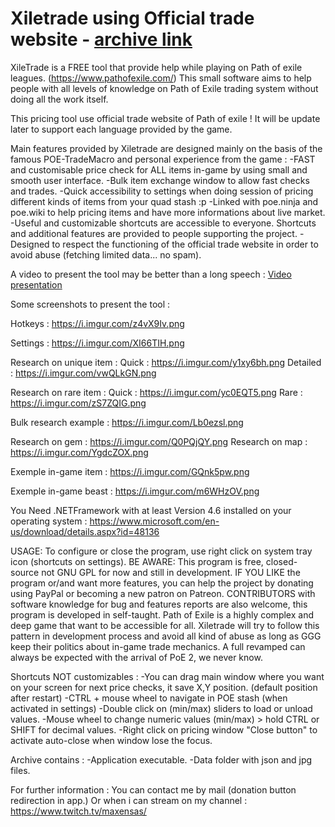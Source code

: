 # Xiletrade using Official trade website - [archive link](https://github.com/maxensas/xiletrade/blob/master/Xiletrade_near_v1.rar)

XileTrade is a FREE tool that provide help while playing on Path of exile leagues. (https://www.pathofexile.com/)
This small software aims to help people with all levels of knowledge on Path of Exile trading system without doing all the work itself.

This pricing tool use official trade website of Path of exile ! It will be update later to support 
each language provided by the game.

Main features provided by Xiletrade are designed mainly on the basis of the famous POE-TradeMacro and personal experience from the game :
-FAST and customisable price check for ALL items in-game by using small and smooth user interface.
-Bulk item exchange window to allow fast checks and trades.
-Quick accessibility to settings when doing session of pricing different kinds of items from your quad stash :p
-Linked with poe.ninja and poe.wiki to help pricing items and have more informations about live market.
-Useful and customizable shortcuts are accessible to everyone. Shortcuts and additional features are provided to people supporting the project.
-Designed to respect the functioning of the official trade website in order to avoid abuse (fetching limited data... no spam).


A video to present the tool may be better than a long speech :
[Video presentation](https://www.youtube.com/channel/UCOAWBr0yfWP_HAvlSc6xp3g)

Some screenshots to present the tool :

Hotkeys : https://i.imgur.com/z4vX9Iv.png

Settings : https://i.imgur.com/XI66TIH.png

Research on unique item :
Quick : https://i.imgur.com/y1xy6bh.png
Detailed : https://i.imgur.com/vwQLkGN.png

Research on rare item :
Quick : https://i.imgur.com/yc0EQT5.png
Rare : https://i.imgur.com/zS7ZQIG.png

Bulk research example : https://i.imgur.com/Lb0ezsl.png

Research on gem : https://i.imgur.com/Q0PQjQY.png
Research on map : https://i.imgur.com/YgdcZOX.png

Exemple in-game item : https://i.imgur.com/GQnk5pw.png

Exemple in-game beast : https://i.imgur.com/m6WHzOV.png




You Need .NETFramework with at least Version 4.6 installed on your operating system :
https://www.microsoft.com/en-us/download/details.aspx?id=48136

USAGE: To configure or close the program, use right click on system tray icon (shortcuts on settings).
BE AWARE: This program is free, closed-source not GNU GPL for now and still in development.
IF YOU LIKE the program or/and want more features, you can help the project by donating using PayPal or becoming a new patron on Patreon.
CONTRIBUTORS with software knowledge for bug and features reports are also welcome, this program is developed in self-taught.
Path of Exile is a highly complex and deep game that want to be accessible for all. Xiletrade will try to follow this pattern in development process and avoid all kind of abuse as long as GGG keep their politics about in-game trade mechanics. A full revamped can always be expected with the arrival of PoE 2, we never know.

Shortcuts NOT customizables :
-You can drag main window where you want on your screen for next price checks, it save X,Y position. (default position after restart)
-CTRL + mouse wheel to navigate in POE stash (when activated in settings)
-Double click on (min/max) sliders to load or unload values.
-Mouse wheel to change numeric values (min/max) > hold CTRL or SHIFT for decimal values.
-Right click on pricing window "Close button" to activate auto-close when window lose the focus.

Archive contains :
-Application executable.
-Data folder with json and jpg files.

For further information :
You can contact me by mail (donation button redirection in app.)
Or when i can stream on my channel : https://www.twitch.tv/maxensas/

